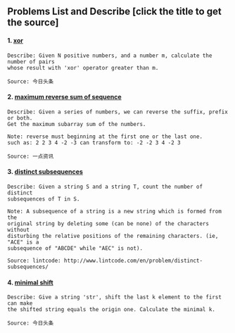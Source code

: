 ## Problems List and Describe [click the title to get the source]
#### 1. [xor](./code/xor.cpp)
```
Describe: Given N positive numbers, and a number m, calculate the number of pairs
whose result with 'xor' operator greater than m.

Source: 今日头条
```
#### 2. [maximum reverse sum of sequence](./code/maximum_reverse_sum_of_sequence.cpp)
```
Describe: Given a series of numbers, we can reverse the suffix, prefix or both. 
Get the maximum subarray sum of the numbers.

Note: reverse must beginning at the first one or the last one.
such as: 2 2 3 4 -2 -3 can transform to: -2 -2 3 4 -2 3

Source: 一点资讯
```
#### 3. [distinct subsequences](./code/distinct_subsequences.cpp)
```
Describe: Given a string S and a string T, count the number of distinct 
subsequences of T in S.

Note: A subsequence of a string is a new string which is formed from the 
original string by deleting some (can be none) of the characters without 
disturbing the relative positions of the remaining characters. (ie, "ACE" is a 
subsequence of "ABCDE" while "AEC" is not).

Source: lintcode: http://www.lintcode.com/en/problem/distinct-subsequences/
```
#### 4. [minimal shift](./code/minimal_shift.cpp)
```
Describe: Give a string 'str', shift the last k element to the first can make 
the shifted string equals the origin one. Calculate the minimal k.

Source: 今日头条
```
